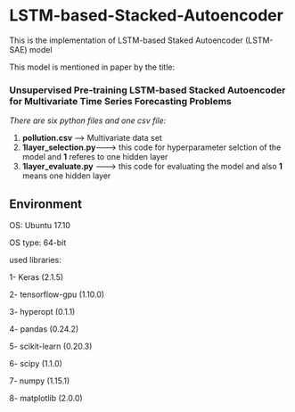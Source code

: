 # LSTM-based-Stacked-Autoencoder
This is the implementation of LSTM-based Staked Autoencoder (LSTM-SAE) model

This model is mentioned in paper by the title:

### Unsupervised Pre-training LSTM-based Stacked Autoencoder for Multivariate Time Series Forecasting Problems

*There are six python files and one csv file:*

1. **pollution.csv** --> Multivariate data set
2. **1layer_selection.py**---> this code for hyperparameter selction of the model and **1** referes to one hidden layer 
3. **1layer_evaluate.py** ---> this code for evaluating the model and also **1** means one hidden layer 


## Environment

OS: Ubuntu 17.10

OS type: 64-bit

used libraries:

1- Keras (2.1.5)

2- tensorflow-gpu (1.10.0)

3- hyperopt (0.1.1)

4- pandas (0.24.2)

5- scikit-learn (0.20.3)

6- scipy (1.1.0)

7- numpy (1.15.1)

8- matplotlib (2.0.0)


